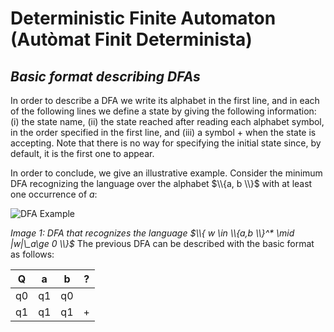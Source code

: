 # Deterministic Finite Automaton (Autòmat Finit Determinista)
## _Basic format describing DFAs_

In order to describe a DFA we write its alphabet in the first line, and in each of the following
lines we define a state by giving the following information: (i) the state name, (ii) the state
reached after reading each alphabet symbol, in the order specified in the first line, and (iii)
a symbol + when the state is accepting. Note that there is no way for specifying the initial
state since, by default, it is the first one to appear.

In order to conclude, we give an illustrative example. Consider the minimum DFA
recognizing the language over the alphabet $\\{a, b \\}$ with at least one occurrence of $a$:

![DFA Example](https://i.imgur.com/xHMUuFS.png)

_Image 1: DFA that recognizes the language $\\{ w \in \\{a,b \\}^* \mid |w|\_a\ge 0 \\}$_
The previous DFA can be described with the basic format as follows:

| Q | a | b | ? |
|---|---|---|---|
| q0 | q1 | q0 | |
| q1 | q1 | q1 | + |

